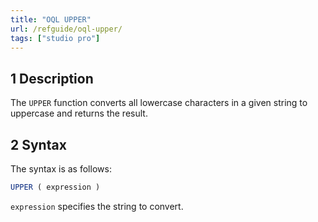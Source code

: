 ```yaml
---
title: "OQL UPPER"
url: /refguide/oql-upper/
tags: ["studio pro"]
---
```


## 1 Description

The `UPPER` function converts all lowercase characters in a given string to uppercase and returns the result.

## 2 Syntax

The syntax is as follows:

```sql {linenos=false}
UPPER ( expression )
```

`expression` specifies the string to convert.
